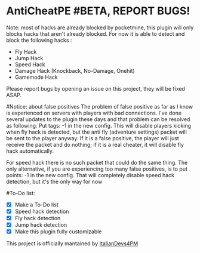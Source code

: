 # AntiCheatPE #BETA, REPORT BUGS!
Note: most of hacks are already blocked by pocketmine, this plugin will only blocks hacks that aren't already blocked.
For now it is able to detect and block the following hacks :
- Fly Hack
- Jump Hack
- Speed Hack
- Damage Hack (Knockback, No-Damage, Onehit)
- Gamemode Hack

Please report bugs by opening an issue on this project, they will be fixed ASAP.

#Notice: about false positives
The problem of false positive as far as I know is experienced on servers with players with bad connections.
I've done several updates to the plugin these days and that problem can be resolved as following:
Put tags: -1 in the new config. This will disable players kicking when fly hack is detected, but the anti fly (adventure settings) packet will be sent to the player anyway. If it is a false positive, the player will just receive the packet and do nothing; if it is a real cheater, it will disable fly hack automatically.

For speed hack there is no such packet that could do the same thing. The only alternative, if you are experiencing too many false positives, is to put points: -1 in the new config. That will completely disable speed hack detection, but it's the only way for now


#To-Do list:
- [x] Make a To-Do list
- [x] Speed hack detection
- [x] Fly hack detection
- [x] Jump hack detection
- [x] Make this plugin fully customizable

This project is officially mantained by [ItalianDevs4PM](https://github.com/ItalianDevs4PM)